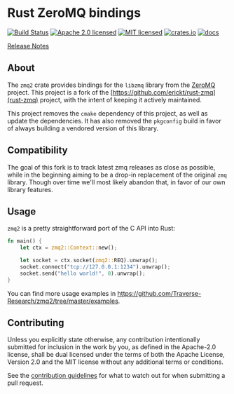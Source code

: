 # Rust ZeroMQ bindings

[![Build Status](https://github.com/Traverse-Research/zmq2/workflows/Continuous%20integration/badge.svg)](https://github.com/Traverse-Research/zmq2/actions)
[![Apache 2.0 licensed](https://img.shields.io/badge/license-Apache2.0-blue.svg)](./LICENSE-APACHE)
[![MIT licensed](https://img.shields.io/badge/license-MIT-blue.svg)](./LICENSE-MIT)
[![crates.io](https://img.shields.io/crates/v/zmq2.svg)](https://crates.io/crates/zmq2)
[![docs](https://docs.rs/zmq2/badge.svg)](https://docs.rs/zmq2)

[Release Notes](https://github.com/Traverse-Research/zmq2/releases)

## About

The `zmq2` crate provides bindings for the `libzmq` library from the
[ZeroMQ](https://zeromq.org/) project. This project is a fork of the
[https://github.com/erickt/rust-zmq](rust-zmq) project, with the intent
of keeping it actively maintained.

This project removes the `cmake` dependency of this project, as well as
update the dependencies. It has also removed the `pkgconfig` build in
favor of always building a vendored version of this library.

## Compatibility

The goal of this fork is to track latest zmq releases as close as possible,
while in the beginning aiming to be a drop-in replacement of the original
`zmq` library. Though over time we'll most likely abandon that, in favor
of our own library features.

## Usage

`zmq2` is a pretty straightforward port of the C API into Rust:

```rust
fn main() {
    let ctx = zmq2::Context::new();

    let socket = ctx.socket(zmq2::REQ).unwrap();
    socket.connect("tcp://127.0.0.1:1234").unwrap();
    socket.send("hello world!", 0).unwrap();
}
```

You can find more usage examples in
https://github.com/Traverse-Research/zmq2/tree/master/examples.

## Contributing

Unless you explicitly state otherwise, any contribution intentionally
submitted for inclusion in the work by you, as defined in the
Apache-2.0 license, shall be dual licensed under the terms of both the
Apache License, Version 2.0 and the MIT license without any additional
terms or conditions.

See the [contribution guidelines] for what to watch out for when
submitting a pull request.

[contribution guidelines]: ./CONTRIBUTING.md
